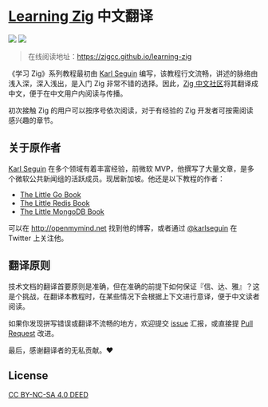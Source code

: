 # [Learning Zig](https://www.openmymind.net/learning_zig/) 中文翻译

[![](https://img.shields.io/discord/1155469703846834187?label=Chat%20on%20Discord)](https://discord.gg/57JR9u7M)
[![](https://img.shields.io/github/stars/zigcc/learning-zig?style=square&color=#30a14e)](https://github.com/zigcc/learning-zig/stargazers)

> 在线阅读地址：<https://zigcc.github.io/learning-zig>

《学习 Zig》系列教程最初由 [Karl Seguin](https://github.com/karlseguin) 编写，该教程行文流畅，讲述的脉络由浅入深，深入浅出，是入门 Zig 非常不错的选择。因此，[Zig 中文社区](https://zigcc.github.io/)将其翻译成中文，便于在中文用户内阅读与传播。

初次接触 Zig 的用户可以按序号依次阅读，对于有经验的 Zig 开发者可按需阅读感兴趣的章节。

## 关于原作者

[Karl Seguin](https://www.linkedin.com/in/karlseguin/) 在多个领域有着丰富经验，前微软 MVP，他撰写了大量文章，是多个微软公共新闻组的活跃成员。现居新加坡。他还是以下教程的作者：

- [The Little Go Book](https://github.com/karlseguin/the-little-go-book)
- [The Little Redis Book](https://github.com/karlseguin/the-little-redis-book)
- [The Little MongoDB Book](https://github.com/karlseguin/the-little-mongodb-book)

可以在 <http://openmymind.net> 找到他的博客，或者通过 [@karlseguin](http://twitter.com/karlseguin) 在 Twitter 上关注他。

## 翻译原则

技术文档的翻译首要原则是准确，但在准确的前提下如何保证『信、达、雅』？这是个挑战，在翻译本教程时，在某些情况下会根据上下文进行意译，便于中文读者阅读。

如果你发现拼写错误或翻译不流畅的地方，欢迎提交 [issue](https://github.com/zigcc/learning-zig/issues) 汇报，或直接提 [Pull Request](https://github.com/zigcc/learning-zig/pulls) 改进。

最后，感谢翻译者的无私贡献。❤️️

## License

[CC BY-NC-SA 4.0 DEED](https://creativecommons.org/licenses/by-nc-sa/4.0/deed.zh-hans)
